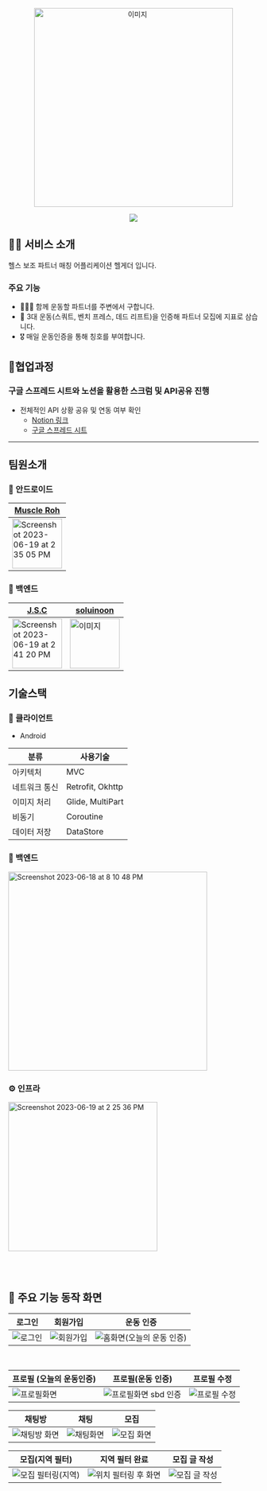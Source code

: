 
<p align="center">
  <img src="https://github.com/hel-gather/hel-gather-server/assets/67910922/37af5b02-80c3-4762-8985-e256092ea29e" alt="이미지" style="width: 400px;">

</p>

<p align="center">
  <a href="https://github.com/hel-gather/hel-gather-server/wiki">
    <img src="https://img.shields.io/badge/Github Wiki-FC6D26?style=for-the-badge&logo=Github&logoColor=white">
  </a>
</p>

## 🏋️‍♀️ 서비스 소개
헬스 보조 파트너 매칭 어플리케이션 헬게더 입니다.

### 주요 기능
* 🧑‍🤝‍🧑 함께 운동할 파트너를 주변에서 구합니다.
* 💪 3대 운동(스쿼트, 벤치 프레스, 데드 리프트)을 인증해 파트너 모집에 지표로 삼습니다.
* 🎖️ 매일 운동인증을 통해 칭호를 부여합니다.

## 📝협업과정

### 구글 스프레드 시트와 노션을 활용한 스크럼 및 API공유 진행

- 전체적인 API 상황 공유 및 연동 여부 확인
    - [Notion 링크](https://www.notion.so/hel-gather-66a89ff7e0bd4b08aa8f9b45cb588255?pvs=21)
    - [구글 스프레드 시트](https://docs.google.com/spreadsheets/d/17-fmBPZ63nc6bCQqaylw76ZJjoMvthpS2mK8A2o37AA/edit?usp=sharing)

<hr>

## 팀원소개
### 🤖 안드로이드
|[Muscle Roh](https://github.com/BENDENG1)|
|---|
|<img width="100" alt="Screenshot 2023-06-19 at 2 35 05 PM" src="https://github.com/hel-gather/hel-gather-server/assets/67910922/48efcd3b-e472-4a83-b423-76a8b811792f">|

### 🚪 백엔드
|[J.S.C](https://github.com/vmfaldwntjd)|[soluinoon](https://github.com/soluinoon)|
|---|---|
|<img width="100" alt="Screenshot 2023-06-19 at 2 41 20 PM" src="https://github.com/hel-gather/hel-gather-server/assets/67910922/d9ade50f-3d51-4674-bbc2-96046980e01d">|<img src="https://github.com/hel-gather/hel-gather-server/assets/67910922/119dd9f5-5fbe-4c46-ac7a-a195526f2112" alt="이미지" style="width: 100px;">|

## 기술스택

### 💪 클라이언트
- Android

| 분류 | 사용기술 |
| -- | -- |
|아키텍처|MVC|
|네트워크 통신|Retrofit, Okhttp|
|이미지 처리|Glide, MultiPart|
|비동기|Coroutine|
|데이터 저장|DataStore|

### 🚪 백엔드
<img width="400" alt="Screenshot 2023-06-18 at 8 10 48 PM" src="https://github.com/hel-gather/hel-gather-server/assets/67910922/ad5c8217-154e-41e7-8d54-4fbfb807c3ae">

### ⚙️ 인프라
<img width="300" alt="Screenshot 2023-06-19 at 2 25 36 PM" src="https://github.com/hel-gather/hel-gather-server/assets/67910922/bad9b524-5414-4bb8-87db-b1eea555cb78">

<br><br>

## 📲 주요 기능 동작 화면

|로그인|회원가입|운동 인증|
|---|---|---|
|![로그인](https://github.com/hel-gather/hel-gather-client/assets/76191161/8c8dd69c-a72f-4392-bc7a-b5796f789c26)|![회원가입](https://github.com/hel-gather/hel-gather-client/assets/76191161/d348571e-17b3-47aa-8692-2f6869ad0d21)|![홈화면(오늘의 운동 인증)](https://github.com/hel-gather/hel-gather-client/assets/76191161/ac54d7f5-04e7-4d6a-ba54-bc5ce9bc2027)|

<br>

|프로필 (오늘의 운동인증)|프로필(운동 인증)|프로필 수정|
|---|---|---|
|![프로필화면](https://github.com/hel-gather/hel-gather-client/assets/76191161/f1edd104-cefd-456e-9716-b54018f4fa39)|![프로필화면 sbd 인증](https://github.com/hel-gather/hel-gather-client/assets/76191161/7e161d9a-bd52-4066-8f17-775a49561434)|![프로필 수정](https://github.com/hel-gather/hel-gather-client/assets/76191161/82cd9c8c-ad7b-4560-b588-5419a1d8c8c9)|

|채팅방|채팅|모집|
|---|---|---|
|![채팅방 화면](https://github.com/hel-gather/hel-gather-client/assets/76191161/73238ed4-57d5-4476-b38b-eafd72b7556c)|![채팅화면](https://github.com/hel-gather/hel-gather-client/assets/76191161/9965d1d4-486c-47f5-9a8d-ad5961cec3f1)|![모집 화면](https://github.com/hel-gather/hel-gather-client/assets/76191161/464b35c0-c590-499a-bae8-68f6126fcd78)|

|모집(지역 필터)|지역 필터 완료|모집 글 작성|
|---|---|---|
|![모집 필터링(지역)](https://github.com/hel-gather/hel-gather-client/assets/76191161/4be04dcd-c772-427e-b5a3-1fe9b17f97cb)|![위치 필터링 후 화면](https://github.com/hel-gather/hel-gather-client/assets/76191161/9f50878d-2ec2-4c13-a641-2071dae4f55e)|![모집 글 작성](https://github.com/hel-gather/hel-gather-client/assets/76191161/9193592a-c473-4b39-bd39-9213af780950)|









